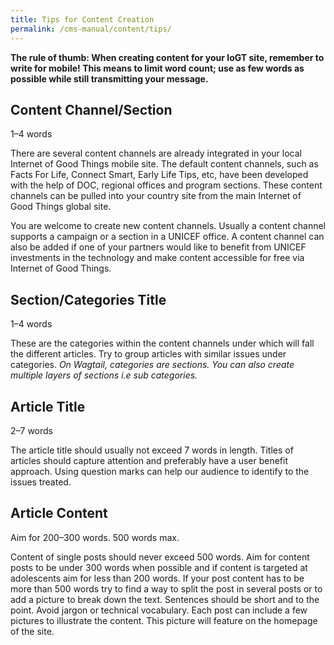```yaml
---
title: Tips for Content Creation
permalink: /cms-manual/content/tips/
---
```


**The rule of thumb: When creating content for your IoGT site, remember to write for mobile! This means to limit word count; use as few words as possible while still transmitting your message.**

## Content Channel/Section
<p class="lead fst-italic">1&ndash;4 words</p>

There are several content channels are already integrated in your local Internet of Good Things mobile site. The default content channels, such as Facts For Life, Connect Smart, Early Life Tips, etc, have been developed with the help of DOC, regional offices and program sections. These content channels can be pulled into your country site from the main Internet of Good Things global site.

You are welcome to create new content channels. Usually a content channel supports a campaign or a section in a UNICEF office. A content channel can also be added if one of your partners would like to benefit from UNICEF investments in the technology and make content accessible for free via Internet of Good Things.

## Section/Categories Title
<p class="lead fst-italic">1&ndash;4 words</p>

These are the categories within the content channels under which will fall the different articles. Try to group articles with similar issues under categories. _On Wagtail, categories are sections. You can also create multiple layers of sections i.e sub categories._

## Article Title
<p class="lead fst-italic">2&ndash;7 words</p>

The article title should usually not exceed 7 words in length. Titles of articles should capture attention and preferably have a user benefit approach. Using question marks can help our audience to identify to the issues treated.

## Article Content
<p class="lead fst-italic">Aim for 200&ndash;300 words. 500 words max.</p>

Content of single posts should never exceed 500 words. Aim for content posts to be under 300 words when possible and if content is targeted at adolescents aim for less than 200 words. If your post content has to be more than 500 words try to find a way to split the post in several posts or to add a picture to break down the text. Sentences should be short and to the point. Avoid jargon or technical vocabulary. Each post can include a few pictures to illustrate the content. This picture will feature on the homepage of the site.

